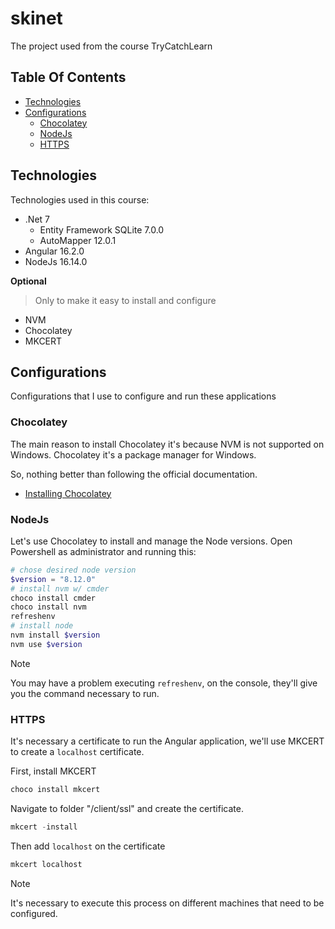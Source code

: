 # skinet
The project used from the course TryCatchLearn

## Table Of Contents

- [Technologies](#technologies)
- [Configurations](#configurations)  
  - [Chocolatey](#chocolatey)
  - [NodeJs](#nodeJs)
  - [HTTPS](#https)

## Technologies
Technologies used in this course:

* .Net 7
  * Entity Framework SQLite 7.0.0
  * AutoMapper 12.0.1
* Angular 16.2.0
* NodeJs 16.14.0

**Optional**
> Only to make it easy to install and configure

* NVM
* Chocolatey
* MKCERT

## Configurations
Configurations that I use to configure and run these applications

### Chocolatey
The main reason to install Chocolatey it's because NVM is not supported on Windows.  Chocolatey it's a package manager for Windows.

So, nothing better than following the official documentation.
- [Installing Chocolatey](https://chocolatey.org/install)

### NodeJs
Let's use Chocolatey to install and manage the Node versions. Open Powershell as administrator and running this:

``` powershell
# chose desired node version
$version = "8.12.0"
# install nvm w/ cmder
choco install cmder
choco install nvm
refreshenv
# install node
nvm install $version
nvm use $version
```

> [!NOTE]
> You may have a problem executing `refreshenv`, on the console, they'll give you the command necessary to run.

### HTTPS

It's necessary a certificate to run the Angular application, we'll use MKCERT to create a `localhost` certificate.

First, install MKCERT
``` powershell
choco install mkcert
```

Navigate to folder "/client/ssl" and create the certificate.

``` powershell
mkcert -install
```

Then add `localhost` on the certificate

``` powershell
mkcert localhost
```

> [!NOTE]
> It's necessary to execute this process on different machines that need to be configured.

